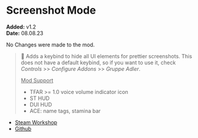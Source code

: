 # Screenshot Mode
**Added:** v1.2 <br>
**Date:** 08.08.23

No Changes were made to the mod.

> :memo: Adds a keybind to hide all UI elements for prettier screenshots. 
> This does not have a default keybind, so if you want to use it, check *Controls* >> *Configure Addons* >> *Gruppe Adler*.
>
> <ins>Mod Support</ins>
> - TFAR >= 1.0 voice volume indicator icon
> - ST HUD
> - DUI HUD
> - ACE: name tags, stamina bar

- [Steam Workshop]()
- [Github](https://github.com/gruppe-adler/gruppe_adler_mod)